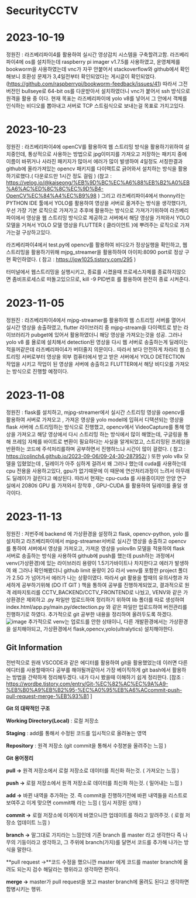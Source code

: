 # SecurityCCTV

# 2023-10-19
정원진 : 라즈베리파이4를 활용하여 실시간 영상감치 시스템을 구축할려고함.
라즈베리파이4에 os를 설치하는데 raspberry pi imager v1.7.5를 사용하였고, 운영체제를 bookworm을 사용하였는데 vnc가 자꾸 안붙어서 stackoverflow와 github에서 확인해보니 호환성 문제가 3,4일전부터 확인되었다는 게시글이 확인되었다.(https://github.com/raspberrypi/bookworm-feedback/issues/41) 따라서 그전 버전인 bullseye로 64-bit os를 다운받아서 설치하였더니 vnc가 붙어서 ssh 방식으로 원격을 활용 중 이다.
현재 목표는 라즈베리파이에 yolo v8를 넣어서 그 안에서 객체를 인식하는 비디오를 뽑아내고 서버로 TCP 스트림식으로 보내는걸 목표로 가지고있다.

# 2023-10-23
정원진 : 라즈베리파이4에 openCV를 활용하여 웹 스트리밍 방식을 활용하기위하여 설치중인데, 통상적으로 사용하는 방법으로 jpg이미지를 가져오고 저장하는 패키지 중에 이름이 바뀌거나 사라진 패키지가 많아서 에러가 많이 발생하여 4일정도 서칭한결과 github에 올라가져있는 opencv 패키지를 다이랙트로 긁어와서 설치하는 방식을 활용하기로했다.( 다운로드만 1시간 정도 걸림 ) (참고 : https://velog.io/@kaiseong/%EB%9D%BC%EC%A6%88%EB%B2%A0%EB%A6%AC%ED%8C%8C%EC%9D%B4-OpenCV%EC%84%A4%EC%B9%98 )
그리고 라즈베리파이4에서 thonny라는 PYTHON IDE 툴에서 YOLO를 활용하여 영상을 서버로 옮겨주는 방식을 생각했다가, 우선 가장 기본 로직으로 가져가고 추후에 활용하는 방식으로 가져가기위하여 라즈베리파이에서 영상을 웹 스트리밍 방식으로 제공하고 서버에서 해당 영상을 가져와서 YOLO 모델을 거쳐서 YOLO 모델 영상을 FLUTTER ( 클라이언트 )에  뿌려주는 로직으로 가져가는걸 구상하고있다.

라즈베리파이4에서 test.py에 opencv를 활용하여 비디오가 정상실행을 확인하고, 웹스트리밍을 활용하기위해 mjpg_streamer을 활용하하여 아이피:8090 port로 정상 구현 확인하였다. ( 참고 : https://jow1025.tistory.com/295 )


터미널에서 웹스트리밍을 실행시키고, 종료를 시켰을때 프로세스자체를 종료하지않으면 좀비프로세스로 떠돌고있으므로, kill -9 PID번호 를 활용하여 완전히 종료 시켜준다.

# 2023-11-05
정원진  : 라즈베리파이4에서 mjpg-streamer를 활용하여 웹 스트리밍 서버를 열어서 실시간 영상을 송출하였고, flutter 라이브러리 중 mjpg-stream을 다이랙트로 받는 라이브러리가 pubget에 있어서 활용하였더니 해당 영상을 가져오는것을 성공. 그러나 yolo v8 를 욜로에 설치해서 detection된 영상을 다시 웹 서버로 송출하는게 딜레이는 적을꺼같은데 라즈베리파이4가 버텨줄지 의문이다.. 따라서 보다 안전하게 차라리 웹 스트리밍 서버로부터 영상을 외부 컴퓨터에서 받고 받은 서버에서 YOLO DETECTION 작업을 시키고 작업이 된 영상을 서버에 송출하고 FLUTTER에서 해당 비디오를 가져오는 방식으로 진행할 예정이다.

# 2023-11-08
정원진 : flask를 설치하고, mjpg-streamer에서 실시간 스트리밍 영상을 opencv를 활용하여 서버로 가져오고 , 가져온 영상을 yolo model에 입혀서 디택션되는 영상을 flask 서버에 스트리밍하는 방식으로 진행했고, opencv에서 VideoCapture를 통해 영상을 가져오고 해당 영상에서 다시 스트리밍 하는 방식에서 많이 해맸는데, 구글링을 통해 프레임 자체를 바이트로 변환이 필요하다는 사실을 알게되었고, 스트리밍된 프레임을 반환하는 코드에 주석처리를하며 공부하면서 진행하느냐 시간이 많이 걸렸다. ( 참고 : https://colinch4.github.io/2023-09-06/09-24-30-287952/ )
또한 yolo v8x 모델을 입혔었는데 , 딜레이가 아주 심하게 걸려서 왜 그러나 했는데 cuda를 사용하는데 cpu 전용을 사용하고있다, gpu가 없기때문에 이 때문에 연산처리과정이 느려서 아무래도 딜레이가 걸린다고 예상된다. 따라서 현재는 cpu-cuda 를 사용중이지만 안양 연구실에서 2080ti GPU 를 가져와서 장착후 , GPU-CUDA 를 활용하여 딜레이를 줄일 생각이다.

# 2023-11-13
정원진 : 저번주에 backend 에 가상환경을 설정하고 flask, opencv-python, yolo 를 설치하고 라즈베리파이에서 mjpg-streamer서버로 실시간 영상을 송출하고 opencv 를 통하여 서버에서 영상을 가져오고, 가져온 영상을 yolov8n 모델을 적용하여 flask 서버로 송출하는 방식을 사용하여 github에 push를 했는데 push하는 과정에서 venv(가상환경)에 있는 라이브러리 용량이 1.5기가바이트나 차지한다고 에러가 발생하여 왜 그러나 확인해봤더니 github limit 용량이 2G 라서 venv를 포함한 project 폴더가 2.5G 가 넘어가서 에러가 나는 상황이였다. 따라서 git 활용을 할때의 유의사항과 자세하게 공부하기위해 (DO IT GIT ) 책을 통하여 공부를 진행하게되었고, 결과적으로 원격 레파지토리를 CCTV_BACKEND/CCTV_FRONTEND로 나눴고, VENV와 같은 가상환경은 제외하고 .py 파일만 업로드하여 정리하기 위하여 lib 폴더를 따로 생성하여 index.html/app.py/main.py/dectection.py 와 같은 파일만 업로드하여 버전관리를 진행하기로 하였다. 추가적으로 git 공부한 내용을 정리하여 올려두도록 하겠다.
![image](https://github.com/wonjin0307/Security_CCTV_backend/assets/87004845/42041e88-2ecc-4836-9912-52de32524250)
추가적으로 venv는 업로드를 안한 상태이니, 다른 개발환경에서는 가상환경을 설치해야되고, 가상환경에서 flask,opencv,yolo(ultralytics) 설치해야한다.




Git Information
---
전반적으로 원래 VSCODE과 같은 에디터를 활용하여 git을 활용했었는데 이러면 다른 에디터를 사용할때마다 공부를 해야될꺼같아서 가장 베이직하게 git bash에서 활용하는 방법을 간략하게 정리해두겠다. 내가 다시 봤을때 이해하기 쉽게 정리한다.
[참조 : https://wordbe.tistory.com/entry/Git-%EC%82%AC%EC%9A%A9-%EB%B0%A9%EB%B2%95-%EC%A0%95%EB%A6%ACcommit-push-pull-request-merge-%EB%93%B1 ]

**Git 의 대략적인 구조**

**Working Directory(Local)** : 로컬 저장소

**Staging** : add를 통해서 수정된 코드를 임시적으로 올려놓는 영역 

**Repository** : 원격 저장소 (git commit을 통해서 수정본을 올려주는 느낌 )

**Git 용어정리**

**pull ->** 원격 저장소에서 로컬 저장소로 데이터를 최신화 하는것. ( 가져오는 느낌 )

**push ->** 로컬 저장소에서 원격 저장소로 데이터를 최신화 하는것. ( 밀어내는 느낌 )

**add ->** 바뀐 내역을 추가하는 것. 즉 commit을 진행하기전에 바뀐 내역들을 리스트로 보여주고 이게 맞으면 commit해 라는 느낌 ( 임시 저장된 상태 )

**commit ->** 로컬 저장소에 이게이게 바꼈으니깐 업데이트를 하라고 알려주것. ( 로컬 저장소 업데이트 느낌 )

**branch ->** 말그대로 가지라는 느낌인데 기존 branch 를 master 라고 생각한다 즉 나무의 기둥이라고 생각하고, 그 주위에 branch(가지)를 달면서 코드를 추가해 나가는 방식을 말한다.

**pull request ->**코드 수정을 했으니깐 master 에게 코드를 master branch에 올려도 되는지 검수 해달라는 행위라고 생각하면 편하다.

**merge ->** master가 pull request을 보고 master branch에 올려도 된다고 생각하면 합병시키는 행위.


